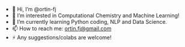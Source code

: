 - 👋 Hi, I’m @ortin-fj
- 👀 I’m interested in Computational Chemistry and Machine Learning!
- 🌱 I’m currently learning Python coding, NLP and Data Science.
- 📫 How to reach me: ortin.fj@gmail.com
- ⚡ Any suggestions/colabs are welcome! 

<!---
ortin-fj/ortin-fj is a ✨ special ✨ repository because its `README.md` (this file) appears on your GitHub profile.
You can click the Preview link to take a look at your changes.
--->
